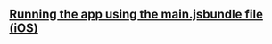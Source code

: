 ## [Running the app using the main.jsbundle file (iOS)](https://github.com/rattanak-clik/Git-readme/blob/master/ios-jsbundle.md)
